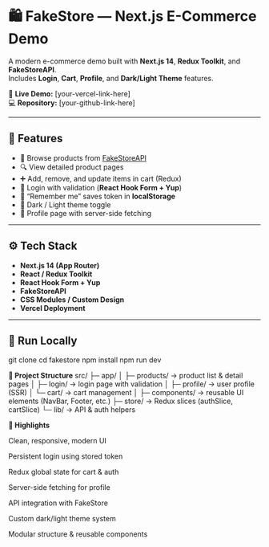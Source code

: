 # 🛍️ FakeStore — Next.js E-Commerce Demo

A modern e-commerce demo built with **Next.js 14**, **Redux Toolkit**, and **FakeStoreAPI**.  
Includes **Login**, **Cart**, **Profile**, and **Dark/Light Theme** features.

🔗 **Live Demo:** [your-vercel-link-here]  
💻 **Repository:** [your-github-link-here]

---

## 🧩 Features
- 🛒 Browse products from [FakeStoreAPI](https://fakestoreapi.com)
- 🔍 View detailed product pages
- ➕ Add, remove, and update items in cart (Redux)
- 👤 Login with validation (**React Hook Form + Yup**)
- 💾 “Remember me” saves token in **localStorage**
- 🌙 Dark / Light theme toggle
- 🧠 Profile page with server-side fetching

---

## ⚙️ Tech Stack
- **Next.js 14 (App Router)**
- **React / Redux Toolkit**
- **React Hook Form + Yup**
- **FakeStoreAPI**
- **CSS Modules / Custom Design**
- **Vercel Deployment**

---

## 🚀 Run Locally

git clone <repo-url>
cd fakestore
npm install
npm run dev


**📁 Project Structure**
src/
 ├─ app/
 │   ├─ products/     → product list & detail pages
 │   ├─ login/        → login page with validation
 │   ├─ profile/      → user profile (SSR)
 │   └─ cart/         → cart management
 │
 ├─ components/       → reusable UI elements (NavBar, Footer, etc.)
 ├─ store/            → Redux slices (authSlice, cartSlice)
 └─ lib/              → API & auth helpers

 **🧠 Highlights**

Clean, responsive, modern UI

Persistent login using stored token

Redux global state for cart & auth

Server-side fetching for profile

API integration with FakeStore

Custom dark/light theme system

Modular structure & reusable components